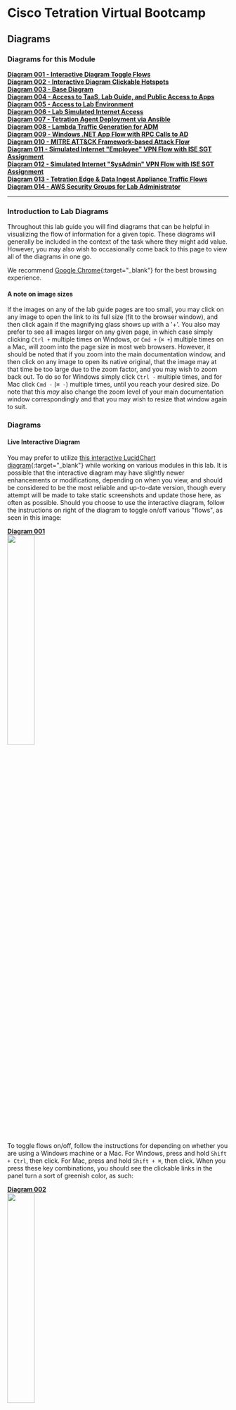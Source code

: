 # Cisco Tetration Virtual Bootcamp
  
## Diagrams
  

### Diagrams for this Module
<a href="#diagram-001" style="font-weight:bold">Diagram 001 - Interactive Diagram Toggle Flows</a>  
<a href="#diagram-002" style="font-weight:bold">Diagram 002 - Interactive Diagram Clickable Hotspots</a>  
<a href="#diagram-003" style="font-weight:bold">Diagram 003 - Base Diagram</a>  
<a href="#diagram-004" style="font-weight:bold">Diagram 004 - Access to TaaS, Lab Guide, and Public Access to Apps</a>  
<a href="#diagram-005" style="font-weight:bold">Diagram 005 - Access to Lab Environment</a>  
<a href="#diagram-006" style="font-weight:bold">Diagram 006 - Lab Simulated Internet Access</a>  
<a href="#diagram-007" style="font-weight:bold">Diagram 007 - Tetration Agent Deployment via Ansible</a>  
<a href="#diagram-008" style="font-weight:bold">Diagram 008 - Lambda Traffic Generation for ADM</a>  
<a href="#diagram-009" style="font-weight:bold">Diagram 009 - Windows .NET App Flow with RPC Calls to AD</a>  
<a href="#diagram-010" style="font-weight:bold">Diagram 010 - MITRE ATT&CK Framework-based Attack Flow</a>  
<a href="#diagram-011" style="font-weight:bold">Diagram 011 - Simulated Internet "Employee" VPN Flow with ISE SGT Assignment</a>  
<a href="#diagram-012" style="font-weight:bold">Diagram 012 - Simulated Internet "SysAdmin" VPN Flow with ISE SGT Assignment</a>  
<a href="#diagram-013" style="font-weight:bold">Diagram 013 - Tetration Edge & Data Ingest Appliance Traffic Flows</a>  
<a href="#diagram-014" style="font-weight:bold">Diagram 014 - AWS Security Groups for Lab Administrator</a>  

---


### Introduction to Lab Diagrams 

Throughout this lab guide you will find diagrams that can be helpful in visualizing the flow of information for a given topic. These diagrams will generally be included in the context of the task where they might add value. However, you may also wish to occasionally come back to this page to view all of the diagrams in one go. 

We recommend [Google Chrome](https://www.google.com/chrome/){:target="_blank"} for the best browsing experience.

#### A note on image sizes
If the images on any of the lab guide pages are too small, you may click on any image to open the link to its full size (fit to the browser window), and then click again if the magnifying glass shows up with a '+'. You also may prefer to see all images larger on any given page, in which case simply clicking `Ctrl +` multiple times on Windows, or `Cmd +` (`⌘ +`) multiple times on a Mac, will zoom into the page size in most web browsers. However, it should be noted that if you zoom into the main documentation window, and then click on any image to open its native original, that the image may at that time be too large due to the zoom factor, and you may wish to zoom back out. To do so for Windows simply click `Ctrl -` multiple times, and for Mac click `Cmd -` (`⌘ -`) multiple times, until you reach your desired size. Do note that this _may_ also change the zoom level of your main documentation window correspondingly and that you may wish to resize that window again to suit. 

### Diagrams

#### Live Interactive Diagram
You may prefer to utilize [this interactive LucidChart diagram](https://www.lucidchart.com/documents/view/425e1b97-194e-413a-b793-0df939a87501){:target="_blank"} while working on various modules in this lab. It is possible that the interactive diagram may have slightly newer enhancements or modifications, depending on when you view, and should be considered to be the most reliable and up-to-date version, though every attempt will be made to take static screenshots and update those here, as often as possible. Should you choose to use the interactive diagram, follow the instructions on right of the diagram to toggle on/off various "flows", as seen in this image:

<div class="diagram" id="diagram-001"><a href="#diagram-001" style="font-weight:bold">Diagram 001</a></div><a href="images/diagrams_001.png"><img src="images/diagrams_001.png" style="width:35%;height:35%;"></a>  
  
To toggle flows on/off, follow the instructions for depending on whether you are using a Windows machine or a Mac. For Windows, press and hold `Shift + Ctrl`, then click. For Mac, press and hold `Shift + ⌘`, then click. When you press these key combinations, you should see the clickable links in the panel turn a sort of greenish color, as such:

<div class="diagram" id="diagram-002"><a href="#diagram-002" style="font-weight:bold">Diagram 002</a></div><a href="images/diagrams_002.png"><img src="images/diagrams_002.png" style="width:35%;height:35%;"></a>  


#### Base Diagram

<div class="diagram" id="diagram-003"><a href="#diagram-003" style="font-weight:bold">Diagram 003</a></div>  

As mentioned, here are are a collection of the diagram with each flow enabled, for concise reference. 

This first image is the base diagram which references the environment that _each_ learner will have access to. Note that every item you see here is completely unique and independant for each and every learner. This includes Windows VMs, Linux VMs, Active Directory, Ansible, ASAv, Tetration appliances, Lambda, Kubernetes - all of it. Each learner will also have their own unique instance of TaaS (Tetration-as-a-Service), as well. 

<a href="images/diagrams_003.png"><img src="images/diagrams_003.png" style="width:100%;height:100%;"></a>  
  

#### Incremental Diagrams with Flows

<div class="diagram" id="diagram-004"><a href="#diagram-004" style="font-weight:bold">Diagram 004</a></div>  

> NOTE: The URL to access all of the workloads and assets for your lab environment are unique to you and will be provided to you by the lab administrator in a CSV or XLS format. 

This is the flow that for a learner (that's you) accessing the lab environment. You will have been provided a unique URL and login for your TaaS instance, and will access it directly given that information (step 1 in this diagram). Step 2 in this diagram shows you accesing the lab guide documentation, which we will assume you have managed somehow since you are reading this on that documentation site, which is hosted with GitHub Pages. Step 3 on the diagram shows you accessing the three applications that you have unique to your lab environment. You will be able to access each of the apps directly from your local laptop/workstation. Later on you will also find that you will be able to access each app from the two Win10 "User Access" machines pictured at the bottom right in the simulated "External / Internet" Subnet - 198.18.x.0/24". 

<a href="images/diagrams_004.png"><img src="images/diagrams_004.png" style="width:100%;height:100%;"></a>  
  
As you can see from the diagram above, your lab contains one of each of the following apps:

   1. Windows app - "nopCommerce" 
      *  Win19 IIS App server
      *  Win19 MS SQL DB server
   2. Linux app - "OpenCart"
      *  CentOS 7 Apache App server
      *  CentOS 7 MySQL DB server
   3. Microservices Container app on Kubernetes - "Sock Shop"
      *  Front End service
      *  Payment service
      *  Shipping service
      *  Queuemaster service
      *  RabbitMQ service
      *  Orders service
         *  Orders App
         *  Orders DB
      *  User service
         *  User App
         *  User DB
      *  Catalog service
         *  Catalog App
         *  Catalog DB
      *  Carts service
         *  Carts App
         *  Carts DB


<div class="diagram" id="diagram-005"><a href="#diagram-005" style="font-weight:bold">Diagram 005</a></div>  

This diagram depicts how you will gain access to the workloads running in your lab environment. Access to this lab environment will be done entirely from your web browser using the open-source [Apache Guacamole](https://guacamole.apache.org/){:target="_blank"}. We'll refer to this often as just "Guac".

This will be either to the desktop via RDP in the case of a Windows machine or to the shell via SSH in the case of a Linux machine. Access will always be via your web browser where RDP and SSH will be proxied. Note that copy/paste will work from your local laptop/workstation to the remote desktop or shell. This goes for file transfer, as well. For copy/paste, simply copy something to your local workstation clipboard, navigate to the RDP desktop via the web browser, and paste the item as usual using `Ctrl + V`. Simalar functionality will exist for pasting to an SSH session via the browser, simply `right-click` to paste. Finally, to make a file transfer, simply drag a file from your local workstation over to the RDP or SSH session and the file should copy over remotely. 


<a href="images/diagrams_005.png"><img src="images/diagrams_005.png" style="width:100%;height:100%;"></a>  
  


<div class="diagram" id="diagram-006"><a href="#diagram-006" style="font-weight:bold">Diagram 006</a></div>  

This diagram depicts you accessing each of the three apps in your lab env from either of the two Win10 "User Access" machines pictured at the bottom right in the simulated "External / Internet" Subnet - 198.18.x.0/24". You will first need to gain access to the Win10 desktops via RDP and that will naturally be accomplished via your web browser using Guac. 

<a href="images/diagrams_006.png"><img src="images/diagrams_006.png" style="width:100%;height:100%;"></a>  
  


<div class="diagram" id="diagram-007"><a href="#diagram-007" style="font-weight:bold">Diagram 007</a></div>  

This diagram depicts how you will deploy Tetration Agents out to each of your workloads in your lab environment. Deployment will occur by performing the following tasks:
   1. Connect to the Guac server via HTTPS
   2. Click on and connecting to the Ansible machine
   3. Verify and, if necessary, edit the inventory for deployment by first changing directories with `cd /opt/ansible-tetration-sensor/` running `sudo nano inventory/hosts` and when prompted with `[sudo] password for ciscolab:`, entering the standard lab password of `tet123$$!`. 

<a href="images/diagrams_007.png"><img src="images/diagrams_007.png" style="width:100%;height:100%;"></a>  

The Ansible machine is already configured to deploy agents out to the following workloads by OS:

   * Windows 2019
      * nopCommerce IIS server
      * nopCommerce MSSQL server
      * Active Directory server
   * CentOS 7
      * OpenCart Apache server
      * OpenCart MySQL server
      * Ansible Automation server (itself)
   * Ubuntu 16.04
      * EKS Worker Node


<div class="diagram" id="diagram-008"><a href="#diagram-008" style="font-weight:bold">Diagram 008</a></div>  

This diagram depicts how AWS Lambda (aka 'Serverles') plays nice with Tetration from a policy perspective. AWS allows you to assign Lambda event-driven functions to be sourced from either one of their public Internet IP addresses or from your own private RFC1918 subnet inside your VPC. In our lab, we have configured the triggering event to be time, specifically that every 60 seconds two functions are run using Node.js, each making a single HTTPS call, one to the Windows-based nopCommerce app and the other to the Linux-based OpenCart app. This is helpful in two ways - firstly in that it allows us to include the concept of adding logic to your Tetration policy that accounts for AWS Serverless technologies, and secondly in that it actually ensures that there is constant traffic hitting these two applications and ensuring that there is plenty of flow data present in the Tetration collectors when it's time for you to run ADM for each app in order to generate that policy. If you're wondering why we don't have a function calling the Container-based Sock Shop app, it's due to the fact that Tetration agents do not collect flow telemetry information from container workloads and therefore wouldn't have much value since running ADM for container apps is a moot point, and needing to manually generate policy for these apps to include allowing serverless sources such as Lambda would have already been covered by the other two apps. 

<a href="images/diagrams_008.png"><img src="images/diagrams_008.png" style="width:100%;height:100%;"></a>  
  


<div class="diagram" id="diagram-009"><a href="#diagram-009" style="font-weight:bold">Diagram 009</a></div>  

This diagram is an important one because it depicts the flow that is both specific to, and critical for Microsoft server applications. Microsoft uses a range of 16,383 ports for a technology known as "RPC" or "Remote Procedure Calls". Specifically, they use TCP ports 49195-65535.  While RPC is not a Microsoft protocol and not unique to only Microsoft workloads, it is most commonly found in environments that have Windows servers. In fact, it could easily be said that almost _every_ data center and cloud environment that has Windows server workloads will almost certainly be utilitizing their version of RPC - namely MSRPC. Since the destination port for RPC is dynamically chosen at execution time, and because that port can fall anywhere in the above mentioned range, it is critical that policy generated by Tetration includes these destination port ranges for virtually any Windows server that needs to communicate with an Active Directory Domain Controller using Windows Server domains protocols - such as authentication. While not every server necessarily needs to authenticate often, when necessary it is critical that it be allowed to do so. We want to ensure that these AD servers have policy instantiated that allow other windows servers (and workstation clients) to communicate with them on these ports. 

In our case, we have the MS-SQL server set to use Domain Authentication rather than the built-in SA (System Account) user, which we have seen time and again in corporate environments, because it allows DBAs and domain admins to easily update passwords in a central location that databases distributed across the organization all use, rather than reaching out to every SQL server and updating the local SA account password when necessary (say in the event that a DBA moves on from the org). 

Another common place you may find RPC in use is with NFS. You will likely encounter the usage of RPC in many other environments and should be on the lookout for it and other ephemeral port-range protocols like it. A quick parting thought is that you should look out for other ephemeral port "hopping" protocols besides RPC, when building policy in a production deployment of Tetration. A quick example that comes to mind is "RTP" or "Real Time Protocol". RTP and its sister - RTCP (Real Time Control Protocol) together use a range of UCP ports from 16384-32767, and will likely be found anywhere that VoIP is used - such as with IP Phones and Telepresence units talking to one another as well as a slew of other devices such as voice gateways and call recorders. 

<a href="images/diagrams_009.png"><img src="images/diagrams_009.png" style="width:100%;height:100%;"></a>  
  


<div class="diagram" id="diagram-010"><a href="#diagram-010" style="font-weight:bold">Diagram 010</a></div>  

This diagram depicts the flow of traffic that will be used during the lab that calls for you to initiate a live attack from the Kali Linux server running the Metasploit toolkit. This will demonstrate the [MITRE ATT&CK Framework](https://attack.mitre.org/){:target="_blank"} that has been defined by the not-for-profit organization called Mitre Corporation - whose charters and funding come from (among other places) [NIST](https://www.nist.gov/){:target="_blank"}. This is also the organization that maintains ["CVEs" or "Common Vulnerabilities and Exposures"](https://cve.mitre.org/){:target="_blank"} as a part of the ["NVD" or "National Vulnerability Database"](https://nvd.nist.gov/){:target="_blank"}. This framework articulates the systematic approach that virtually every breach consists of. 

This consists of:
1. Initial Access
2. Execution
3. Persistence
4. Privilege Escalation
5. Defense Evasion
6. Credential Access
7. Discovery
8. Lateral Movement
9. Collection
10. Command and Control
11. Exfiltration
12. Impact

You will use this diagram when performing the lab that will have you attack a known vulnerability running on the server hosting the OpenCart webapp tier and then continuing on to accomplish lateral movement to other higher-value targets, such as the DB containing customer info with PII. 

<a href="images/diagrams_010.png"><img src="images/diagrams_010.png" style="width:100%;height:100%;"></a>  
  


<div class="diagram" id="diagram-011"><a href="#diagram-011" style="font-weight:bold">Diagram 011</a></div>  

This diagram depicts the flow of traffic that will be used during the lab that has you use the general "Employee" machine outside of the ASAv firewall in your lab-simulated "Internet" to VPN into the organization and gain access via user-identification based policy which relies on ISE authenticating to Windows Active Directory and mapping the AD Security Group (AD-SG) to the ISE TrustSec Security Group (TrustSec-SG). Upon successful authentication and mapping of an AD-SG to an ISE TrustSec-SG, a SGT or Security Group Tag will be assigned, which is a numerical value. This SGT is what will be used by Tetration in creating policy to allow certain users access to certain defined resources. Whenever a user gets both authenticated (ID verification) and authorized (permissions granted via group mapping) by ISE to a SGT, ISE will update its ["pxGrid" or "Platform Group Exchange Grid"](https://www.cisco.com/c/en/us/products/security/pxgrid.html){:target="_blank"} and those subscribed to that grid -which in this case is Tetration- will get an updated list of Users, their SGTs, and their IP Addresses, among a slew of other information. Tetration will then use the IP addresses of these hosts to update various workload firewall rules where enforcement is in place. 

In this lab diagram, Employees get standard access to the app front-ends and no more - essentially what everyone else gets. 

<a href="images/diagrams_011.png"><img src="images/diagrams_011.png" style="width:100%;height:100%;"></a>  
  


<div class="diagram" id="diagram-012"><a href="#diagram-012" style="font-weight:bold">Diagram 012</a></div>  

> TL;DR - this is the same info except for the last sentence, so skip it if you read the above diagram.

This diagram depicts the flow of traffic that will be used during the lab that has you use the general "Employee" machine outside of the ASAv firewall in your lab-simulated "Internet" to VPN into the organization and gain access via user-identification based policy which relies on ISE authenticating to Windows Active Directory and mapping the AD Security Group (AD-SG) to the ISE TrustSec Security Group (TrustSec-SG). Upon successful authentication and mapping of an AD-SG to an ISE TrustSec-SG, a SGT or Security Group Tag will be assigned, which is a numerical value. This SGT is what will be used by Tetration in creating policy to allow certain users access to certain defined resources. Whenever a user gets both authenticated (ID verification) and authorized (permissions granted via group mapping) by ISE to a SGT, ISE will update its ["pxGrid" or "Platform Group Exchange Grid"](https://www.cisco.com/c/en/us/products/security/pxgrid.html){:target="_blank"} and those subscribed to that grid -which in this case is Tetration- will get an updated list of Users, their SGTs, and their IP Addresses, among a slew of other information. Tetration will then use the IP addresses of these hosts to update various workload firewall rules where enforcement is in place. 

In this lab diagram, SysAdmins not only get standard access to the app front-ends, but they also gain RDP and/or SSH access to each app's frontend workload as well as the backend databases, so that they can properly perform necessary administration. 

<a href="images/diagrams_012.png"><img src="images/diagrams_012.png" style="width:100%;height:100%;"></a>  
  


<div class="diagram" id="diagram-013"><a href="#diagram-013" style="font-weight:bold">Diagram 013</a></div>  

This diagram depicts the flow of traffic used by various devices to utimately ingest information into the Tetration cluster. The Tetration Edge appliance is used to subscribe to the pxGrid from ISE for SGT and user-based policy. The Tetration Data Ingest appliance is used to collect NetFlow v9 info from the ASAv which is useful in stitching together flows of traffic from outside the firewall all the way through being NAT'd by that ASAv and then traversing to the internal corporate network and making their way to app frontends. This same Tetration Data Ingest appliance is used to collect Flow Logs from an AWS VPC via an S3 bucket. This is useful for collecting traffic from any workload that may not have (or be able to have) a Tetration agent installed on it. 

<a href="images/diagrams_013.png"><img src="images/diagrams_013.png" style="width:100%;height:100%;"></a>  
  


<div class="diagram" id="diagram-014"><a href="#diagram-014" style="font-weight:bold">Diagram 014</a></div>  

This diagram depicts the AWS Security Groups that help to keep this intentionally open lab environment from being completely opened before a learner can properly create and enforce Tetration policy.

<a href="images/diagrams_014.png"><img src="images/diagrams_014.png" style="width:100%;height:100%;"></a>  
  




| [Return to Table of Contents](https://tetration.guru/bootcamp/) | [Go to Top of the Page](readme.md) | [Continue to the Introduction](https://tetration.guru/bootcamp/module_01/) |
